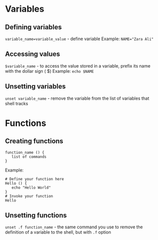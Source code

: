 # Variables

## Defining variables
`variable_name=variable_value` - define variable
Example: `NAME="Zara Ali"`

## Accessing values
`$variable_name` - to access the value stored in a variable, prefix its name with the dollar sign ( $)
Example: `echo $NAME`

## Unsetting variables
`unset variable_name` - remove the variable from the list of variables that shell tracks

# Functions

## Creating functions
```
function_name () { 
   list of commands
}
```
Example:
```
# Define your function here
Hello () {
   echo "Hello World"
}
# Invoke your function
Hello
```

## Unsetting functions
`unset .f function_name` - the same command you use to remove the definition of a variable to the shell, but with `.f` option